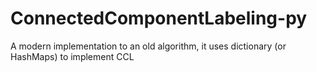 # ConnectedComponentLabeling-py
A modern implementation to an old algorithm, it uses dictionary (or HashMaps) to implement CCL
